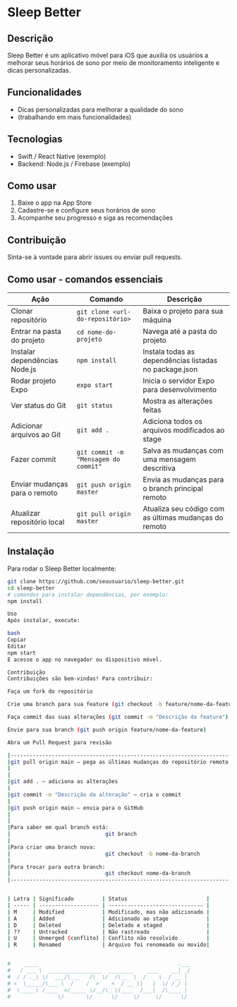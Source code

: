 # Sleep Better

## Descrição  
Sleep Better é um aplicativo móvel para iOS que auxilia os usuários a melhorar seus horários de sono por meio de monitoramento inteligente e dicas personalizadas.

## Funcionalidades
- Dicas personalizadas para melhorar a qualidade do sono
- (trabalhando em mais funcionalidades)

## Tecnologias
- Swift / React Native (exemplo)  
- Backend: Node.js / Firebase (exemplo)  

## Como usar
1. Baixe o app na App Store  
2. Cadastre-se e configure seus horários de sono  
3. Acompanhe seu progresso e siga as recomendações  

## Contribuição  
Sinta-se à vontade para abrir issues ou enviar pull requests.

## Como usar - comandos essenciais

| Ação                            | Comando                                    | Descrição                                         |
|--------------------------------|--------------------------------------------|--------------------------------------------------|
| Clonar repositório             | `git clone <url-do-repositório>`           | Baixa o projeto para sua máquina                  |
| Entrar na pasta do projeto     | `cd nome-do-projeto`                        | Navega até a pasta do projeto                      |
| Instalar dependências Node.js  | `npm install`                              | Instala todas as dependências listadas no package.json |
| Rodar projeto Expo             | `expo start`                              | Inicia o servidor Expo para desenvolvimento       |
| Ver status do Git              | `git status`                              | Mostra as alterações feitas                        |
| Adicionar arquivos ao Git      | `git add .`                               | Adiciona todos os arquivos modificados ao stage   |
| Fazer commit                  | `git commit -m "Mensagem do commit"`       | Salva as mudanças com uma mensagem descritiva     |
| Enviar mudanças para o remoto | `git push origin master`                      | Envia as mudanças para o branch principal remoto  |
| Atualizar repositório local   | `git pull origin master`                       | Atualiza seu código com as últimas mudanças do remoto |

## Instalação

Para rodar o Sleep Better localmente:

```bash
git clone https://github.com/seuusuario/sleep-better.git
cd sleep-better
# comandos para instalar dependências, por exemplo:
npm install

Uso
Após instalar, execute:

bash
Copiar
Editar
npm start
E acesse o app no navegador ou dispositivo móvel.

Contribuição
Contribuições são bem-vindas! Para contribuir:

Faça um fork do repositório

Crie uma branch para sua feature (git checkout -b feature/nome-da-feature)

Faça commit das suas alterações (git commit -m "Descrição da feature")

Envie para sua branch (git push origin feature/nome-da-feature)

Abra um Pull Request para revisão

|----------------------------------------------------------------------|
|git pull origin main — pega as últimas mudanças do repositório remoto |
|                                                                      |
|                                                                      |
|git add . — adiciona as alterações                                    |    
|                                                                      |
|git commit -m "Descrição da alteração" — cria o commit                |                        
|                                                                      |
|git push origin main — envia para o GitHub                            |            
|                                                                      |
|                                                                      |
|Para saber em qual branch está:                                       | 
|                              git branch                              |                    
|                                                                      |
|Para criar uma branch nova:                                           |
|                              git checkout -b nome-da-branch          |
|                                                                      |
|Para trocar para outra branch:                                        |
|                              git checkout nome-da-branch             |
|----------------------------------------------------------------------|


| Letra | Significado         | Status                         |
| ----- | ------------------- | ------------------------------ |
| M     | Modified            | Modificado, mas não adicionado |
| A     | Added               | Adicionado ao stage            |
| D     | Deleted             | Deletado e staged              |
| ??    | Untracked           | Não rastreado                  |
| U     | Unmerged (conflito) | Conflito não resolvido         |
| R     | Renamed             | Arquivo foi renomeado ou movido|


#    _____                                            .___
#   / ___ \  _________________  ________    ____    __| _/
#  / / ._\ \/  ___/\___   /\  \/  /\__  \  /    \  / __ | 
# <  \_____/\___ \  /    /  >    <  / __ \|   |  \/ /_/ | 
#  \_____\ /____  >/_____ \/__/\_ \(____  /___|  /\____ | 
#               \/       \/      \/     \/     \/      \/ 